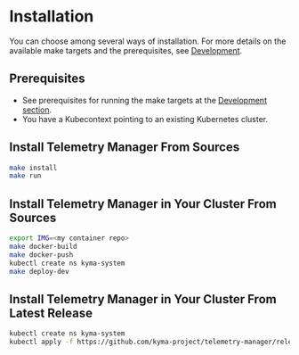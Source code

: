 # Installation

You can choose among several ways of installation. For more details on the available make targets and the prerequisites, see [Development](development.md).

## Prerequisites

- See prerequisites for running the make targets at the [Development section](development.md).
- You have a Kubecontext pointing to an existing Kubernetes cluster.

## Install Telemetry Manager From Sources

```sh
make install
make run
```

## Install Telemetry Manager in Your Cluster From Sources

```bash
export IMG=<my container repo>
make docker-build
make docker-push
kubectl create ns kyma-system
make deploy-dev
```

## Install Telemetry Manager in Your Cluster From Latest Release

```sh
kubectl create ns kyma-system
kubectl apply -f https://github.com/kyma-project/telemetry-manager/releases/latest/download/telemetry-manager.yaml
```
